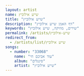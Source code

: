 ```yaml
---
layout: artist
name: שייע אילוביץ
title: "שייע אילוביץ"
description: "דף האמן שייע אילוביץ"
keywords: "שירים, מוזיקה, שייע אילוביץ"
permalink: /artists/שייע-אילוביץ
redirect_from:
  - /artists/list/שייע אילוביץ
songs:
  - number: "33068"
    name: "עוד אביכם חי"
    album: "סינגלים"
    artist: "שייע אילוביץ"
---
```


